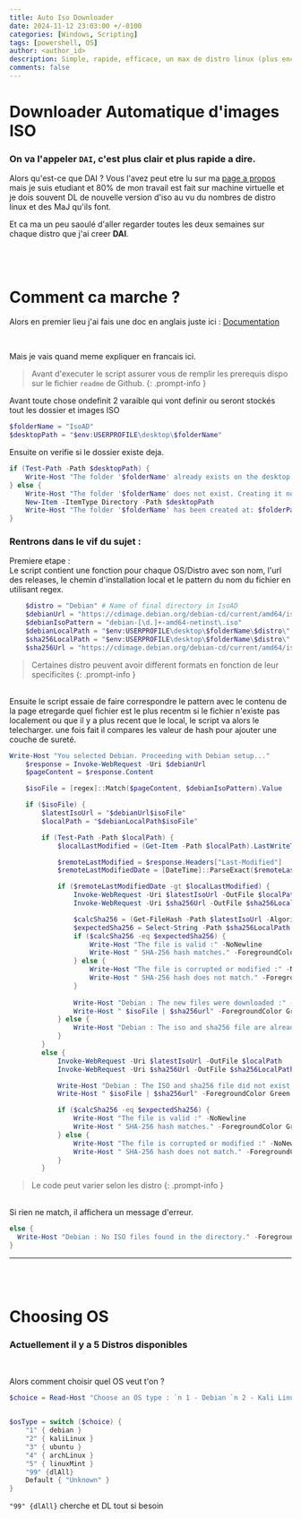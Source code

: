 ```yaml
---
title: Auto Iso Downloader
date: 2024-11-12 23:03:00 +/-0100
categories: [Windows, Scripting]
tags: [powershell, OS]    
author: <author_id>
description: Simple, rapide, efficace, un max de distro linux (plus encore bientot) en 1 script 
comments: false
---
```


# Downloader Automatique d'images ISO 
### On va l'appeler `DAI`, c'est plus clair et plus rapide a dire.

Alors qu'est-ce que DAI ?
Vous l'avez peut etre lu sur ma [page a propos](https://laykon4.github.io/about/) mais je suis etudiant et 80% de mon travail est fait sur machine virtuelle et je dois souvent DL de nouvelle version d'iso au vu du nombres de distro linux et des MaJ qu'ils font.

Et ca ma un peu saoulé d'aller regarder toutes les deux semaines sur chaque distro que j'ai creer **DAI**.

<br><br>

# Comment ca marche ?
Alors en premier lieu j'ai fais une doc en anglais juste ici : [Documentation](https://github.com/Laykon4/Iso-Auto-Downloader)

<br>

Mais je vais quand meme expliquer en francais ici.
<br>

> Avant d'executer le script assurer vous de remplir les prerequis dispo sur le fichier `readme` de Github.
{: .prompt-info }

Avant toute chose ondefinit 2 varaible qui vont definir ou seront stockés tout les dossier et images ISO
```powershell
$folderName = "IsoAD"
$desktopPath = "$env:USERPROFILE\desktop\$folderName"
```

Ensuite on verifie si le dossier existe deja. 
```powershell
if (Test-Path -Path $desktopPath) {
    Write-Host "The folder '$folderName' already exists on the desktop." -ForegroundColor Yellow
} else {
    Write-Host "The folder '$folderName' does not exist. Creating it now..." -ForegroundColor Green
    New-Item -ItemType Directory -Path $desktopPath
    Write-Host "The folder '$folderName' has been created at: $folderPath" -ForegroundColor Cyan
}
```

### Rentrons dans le vif du sujet :

Premiere etape : <br> Le script contient une fonction pour chaque OS/Distro avec son nom, l'url des releases, le chemin d'installation local et le pattern du nom du fichier en utilisant regex.

```powershell
    $distro = "Debian" # Name of final directory in IsoAD
    $debianUrl = "https://cdimage.debian.org/debian-cd/current/amd64/iso-cd/"
    $debianIsoPattern = "debian-[\d.]+-amd64-netinst\.iso"
    $debianLocalPath = "$env:USERPROFILE\desktop\$folderName\$distro\"
    $sha256LocalPath = "$env:USERPROFILE\desktop\$folderName\$distro\"
    $sha256Url = "https://cdimage.debian.org/debian-cd/current/amd64/iso-cd/SHA256SUMS"
```
> Certaines distro peuvent avoir different formats en fonction de leur specificites
{: .prompt-info }
<br>
Ensuite le script essaie de faire correspondre le pattern avec le contenu de la page etregarde quel fichier est le plus recentm si le fichier n'existe pas localement ou que il y a plus recent que le local, le script va alors le telecharger. une fois fait il compares les valeur de hash pour ajouter une couche de sureté.

```powershell
Write-Host "You selected Debian. Proceeding with Debian setup..."
    $response = Invoke-WebRequest -Uri $debianUrl
    $pageContent = $response.Content

    $isoFile = [regex]::Match($pageContent, $debianIsoPattern).Value

    if ($isoFile) {
        $latestIsoUrl = "$debianUrl$isoFile"
        $localPath = "$debianLocalPath$isoFile"

        if (Test-Path -Path $localPath) {
            $localLastModified = (Get-Item -Path $localPath).LastWriteTime

            $remoteLastModified = $response.Headers["Last-Modified"]
            $remoteLastModifiedDate = [DateTime]::ParseExact($remoteLastModified, "R", $null)

            if ($remoteLastModifiedDate -gt $localLastModified) {
                Invoke-WebRequest -Uri $latestIsoUrl -OutFile $localPath
                Invoke-WebRequest -Uri $sha256Url -OutFile $sha256LocalPath

                $calcSha256 = (Get-FileHash -Path $latestIsoUrl -Algorithm SHA256).Hash
                $expectedSha256 = Select-String -Path $sha256LocalPath -Pattern ([System.IO.Path]::GetFileName($latestIsoUrl)) | ForEach-Object { $_ -replace "\s.*", "" }
                if ($calcSha256 -eq $expectedSha256) {
                    Write-Host "The file is valid :" -NoNewline
                    Write-Host " SHA-256 hash matches." -ForegroundColor Green
                } else {
                    Write-Host "The file is corrupted or modified :" -NoNewline
                    Write-Host " SHA-256 hash does not match." -ForegroundColor Red
                }
            
                Write-Host "Debian : The new files were downloaded :" -NoNewline
                Write-Host " $isoFile | $sha256url" -ForegroundColor Green
            } else {
                Write-Host "Debian : The iso and sha256 file are already up to date."
            }
        } 
        else {
            Invoke-WebRequest -Uri $latestIsoUrl -OutFile $localPath
            Invoke-WebRequest -Uri $sha256Url -OutFile $sha256LocalPath

            Write-Host "Debian : The ISO and sha256 file did not exist locally and was downloaded :" -NoNewline
            Write-Host " $isoFile | $sha256url" -ForegroundColor Green

            if ($calcSha256 -eq $expectedSha256) {
                Write-Host "The file is valid :" -NoNewline
                Write-Host " SHA-256 hash matches." -ForegroundColor Green
            } else {
                Write-Host "The file is corrupted or modified :" -NoNewline
                Write-Host " SHA-256 hash does not match." -ForegroundColor Red
            }
        }
```
> Le code peut varier selon les distro
{: .prompt-info }

<br>
Si rien ne match, il affichera un message d'erreur.

```powershell
else {
  Write-Host "Debian : No ISO files found in the directory." -ForegroundColor Red
}
```
---
<br><br>


# Choosing OS
### Actuellement il y a 5 Distros disponibles
<br>

Alors comment choisir quel OS veut t'on ?
```powershell
$choice = Read-Host "Choose an OS type : `n 1 - Debian `n 2 - Kali Linux `n 3 - Ubuntu `n 4 - Arch Linux `n 5 - Linux Mint `n 99 - Download all `n Your choice "


$osType = switch ($choice) {
    "1" { debian }
    "2" { kaliLinux }
    "3" { ubuntu }
    "4" { archLinux }
    "5" { linuxMint }
    "99" {dlAll}
    Default { "Unknown" }
}
```

`"99" {dlAll}` cherche et DL tout si besoin

